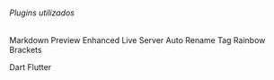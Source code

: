 ###### Plugins utilizados

Markdown Preview Enhanced
Live Server
Auto Rename Tag
Rainbow Brackets

Dart
Flutter
